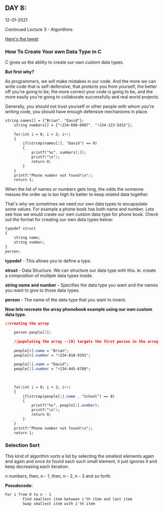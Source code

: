 ## DAY 8:

12-01-2021

Continued Lecture 3 - Algorithms

[Here's the tweet]("https://twitter.com/umuks_/status/1349088809498062848?s=20")

### How To Create Your own Data Type in C

C gives us the ability to create our own custom data types.

**But first why?**

As programmers, we will make mistakes in our code. And the more we can write code that is self-defensive, that protects you from yourself, the better off you're going to be, the more correct your code is going to be, and the more easily you're going to collaborate successfully and real world projects.

Generally, you should not trust yourself or other people with whom you're writing code, you should have enough defensive mechanisms in place.

```css
string names[] = {"Brian", "David"};
    string numbers[] = {"+234-690-0987", "+234-123-5432"};
    
    for(int i = 0; i < 2; i++)
    {
        if(strcmp(names[i], "David") == 0)
        {
            printf("%s", numbers[i]);
            printf("\n");
            return 0;
        }
    }
    printf("Phone number not found!\n");
    return 1;
```

When the list of names or numbers gets long, the odds the someone messes the order up is too high its better to keep related data together.

That's why we sometimes we need our own data types to encapsulate some values. For example a phone book has both name and number. Lets see how we would create our own custom data type for phone book. Check out the format for creating our own data types below:

```css
typedef struct
{
	string name;
	string number;
}
person;
```

**typedef** - This allows you to define a type.

**struct** - Data Structure. We can structure our data type with this. ie. create a composition of multiple data types inside.

**string name and number** - Specifies the data type you want and the names you want to give to those data types.

**person** - The name of the data type that you want to invent. 

**Now lets recreate the array phonebook example using our own custom data type.**

```css
//creating the array
    
    person people[2];
    
    //populating the array --[0] targets the first person in the array
    
    people[0].name = "Brian";
    people[0].number = "+234-818-9191";
    
    people[1].name = "David";
    people[1].number = "+234-045-6789";
    
    
    
    for(int i = 0; i < 2; i++)
    {
        if(strcmp(people[i].name , "School") == 0)
        {
            printf("%s", people[i].number);
            printf("\n");
            return 0;
        }
    }
    printf("Phone number not found!\n");
    return 1;
```

### Selection Sort

This kind of algorithm sorts a list by selecting the smallest elements again and again and once its found each such small element, it just ignores it and keep decreasing each iteration:

n numbers, then, n - 1, then, n - 2, n - 3 and so forth.

**Pseudocode:**

```css
For i from 0 to n - 1
		Find smallest item between i'th item and last item
		Swap smallest item with i'th item
```
